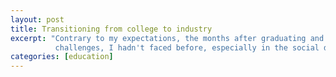 ```yaml
---
layout: post
title: Transitioning from college to industry
excerpt: "Contrary to my expectations, the months after graduating and starting full-time work introduced some
          challenges, I hadn't faced before, especially in the social department."
categories: [education]
---
```


